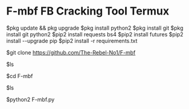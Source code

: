 # F-mbf  FB Cracking Tool Termux
$pkg update && pkg upgrade
$pkg install python2
$pkg install git
$pkg install git python2
$pip2 install requests bs4
$pip2 install futures
$pip2 install --upgrade pip
$pip2 install -r requirements.txt

$git clone https://github.com/The-Rebel-No1/F-mbf

$ls

$cd F-mbf

$ls

$python2 F-mbf.py


